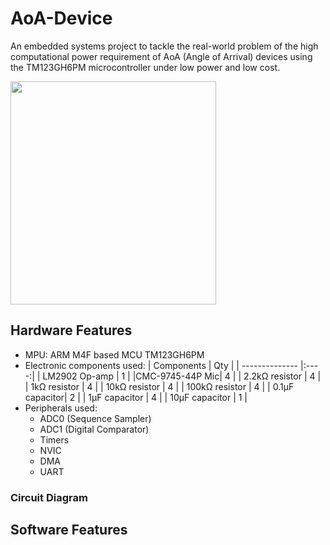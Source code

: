 # AoA-Device
An embedded systems project to tackle the real-world problem of the high computational power requirement of AoA (Angle of Arrival) devices using the TM123GH6PM microcontroller under low power and low cost. 

<img src="AoAdevice.png" width="329" height="356.875">

## Hardware Features
- MPU:  ARM M4F based MCU TM123GH6PM
- Electronic components used:
    |   Components   |  Qty |
    | -------------- |:----:|
    | LM2902 Op-amp  |  1 |
    |CMC-9745-44P Mic| 4 |
    | 2.2kΩ resistor | 4 |
    | 1kΩ resistor   | 4 |
    | 10kΩ resistor  | 4 | 
    | 100kΩ resistor | 4 |
    | 0.1μF capacitor| 2 |
    | 1μF capacitor  | 4 |
    | 10μF capacitor | 1 |
- Peripherals used: 
    - ADC0 (Sequence Sampler)
    - ADC1 (Digital Comparator)
    - Timers
    - NVIC
    - DMA
    - UART

### Circuit Diagram


## Software Features